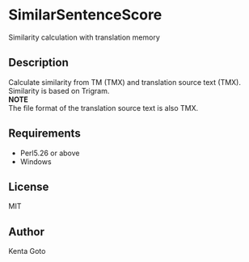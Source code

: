 # SimilarSentenceScore
Similarity calculation with translation memory

## Description 
Calculate similarity from TM (TMX) and translation source text (TMX). Similarity is based on Trigram.  
**NOTE**  
The file format of the translation source text is also TMX.

## Requirements  
- Perl5.26 or above
- Windows

## License
MIT

## Author  
Kenta Goto
